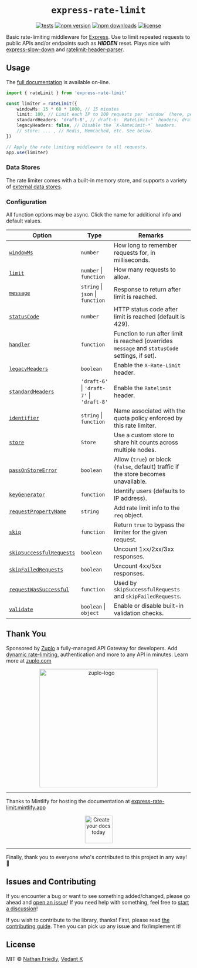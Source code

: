 <h1 align="center"> <code>express-rate-limit</code> </h1>

<div align="center">

[![tests](https://img.shields.io/github/actions/workflow/status/express-rate-limit/express-rate-limit/ci.yaml)](https://github.com/express-rate-limit/express-rate-limit/actions/workflows/ci.yaml)
[![npm version](https://img.shields.io/npm/v/express-rate-limit.svg)](https://npmjs.org/package/express-rate-limit 'View this project on NPM')
[![npm downloads](https://img.shields.io/npm/dm/express-rate-limit)](https://www.npmjs.com/package/express-rate-limit)
[![license](https://img.shields.io/npm/l/express-rate-limit)](license.md)

</div>

Basic rate-limiting middleware for [Express](http://expressjs.com/). Use to
limit repeated requests to public APIs and/or endpoints such as ***HIDDEN*** reset.
Plays nice with
[express-slow-down](https://www.npmjs.com/package/express-slow-down) and
[ratelimit-header-parser](https://www.npmjs.com/package/ratelimit-header-parser).

## Usage

The [full documentation](https://express-rate-limit.mintlify.app/overview) is
available on-line.

```ts
import { rateLimit } from 'express-rate-limit'

const limiter = rateLimit({
	windowMs: 15 * 60 * 1000, // 15 minutes
	limit: 100, // Limit each IP to 100 requests per `window` (here, per 15 minutes).
	standardHeaders: 'draft-8', // draft-6: `RateLimit-*` headers; draft-7 & draft-8: combined `RateLimit` header
	legacyHeaders: false, // Disable the `X-RateLimit-*` headers.
	// store: ... , // Redis, Memcached, etc. See below.
})

// Apply the rate limiting middleware to all requests.
app.use(limiter)
```

### Data Stores

The rate limiter comes with a built-in memory store, and supports a variety of
[external data stores](https://express-rate-limit.mintlify.app/reference/stores).

### Configuration

All function options may be async. Click the name for additional info and
default values.

| Option                     | Type                                      | Remarks                                                                                         |
| -------------------------- | ----------------------------------------- | ----------------------------------------------------------------------------------------------- |
| [`windowMs`]               | `number`                                  | How long to remember requests for, in milliseconds.                                             |
| [`limit`]                  | `number` \| `function`                    | How many requests to allow.                                                                     |
| [`message`]                | `string` \| `json` \| `function`          | Response to return after limit is reached.                                                      |
| [`statusCode`]             | `number`                                  | HTTP status code after limit is reached (default is 429).                                       |
| [`handler`]                | `function`                                | Function to run after limit is reached (overrides `message` and `statusCode` settings, if set). |
| [`legacyHeaders`]          | `boolean`                                 | Enable the `X-Rate-Limit` header.                                                               |
| [`standardHeaders`]        | `'draft-6'` \| `'draft-7'` \| `'draft-8'` | Enable the `Ratelimit` header.                                                                  |
| [`identifier`]             | `string` \| `function`                    | Name associated with the quota policy enforced by this rate limiter.                            |
| [`store`]                  | `Store`                                   | Use a custom store to share hit counts across multiple nodes.                                   |
| [`passOnStoreError`]       | `boolean`                                 | Allow (`true`) or block (`false`, default) traffic if the store becomes unavailable.            |
| [`keyGenerator`]           | `function`                                | Identify users (defaults to IP address).                                                        |
| [`requestPropertyName`]    | `string`                                  | Add rate limit info to the `req` object.                                                        |
| [`skip`]                   | `function`                                | Return `true` to bypass the limiter for the given request.                                      |
| [`skipSuccessfulRequests`] | `boolean`                                 | Uncount 1xx/2xx/3xx responses.                                                                  |
| [`skipFailedRequests`]     | `boolean`                                 | Uncount 4xx/5xx responses.                                                                      |
| [`requestWasSuccessful`]   | `function`                                | Used by `skipSuccessfulRequests` and `skipFailedRequests`.                                      |
| [`validate`]               | `boolean` \| `object`                     | Enable or disable built-in validation checks.                                                   |

## Thank You

Sponsored by [Zuplo](https://zuplo.link/express-rate-limit) a fully-managed API
Gateway for developers. Add
[dynamic rate-limiting](https://zuplo.link/dynamic-rate-limiting),
authentication and more to any API in minutes. Learn more at
[zuplo.com](https://zuplo.link/express-rate-limit)

<p align="center">
<a href="https://zuplo.link/express-rate-limit">
<picture width="322">
  <source media="(prefers-color-scheme: dark)" srcset="https://github.com/express-rate-limit/express-rate-limit/assets/114976/cd2f6fa7-eae1-4fbb-be7d-b17df4c6f383">
  <img alt="zuplo-logo" src="https://github.com/express-rate-limit/express-rate-limit/assets/114976/66fd75fa-b39e-4a8c-8d7a-52369bf244dc" width="322">
</picture>
</a>
</p>

---

Thanks to Mintlify for hosting the documentation at
[express-rate-limit.mintlify.app](https://express-rate-limit.mintlify.app)

<p align="center">
	<a href="https://mintlify.com/?utm_campaign=devmark&utm_medium=readme&utm_source=express-rate-limit">
		<img height="75" src="https://devmark-public-assets.s3.us-west-2.amazonaws.com/sponsorships/mintlify.svg" alt="Create your docs today">
	</a>
</p>

---

Finally, thank you to everyone who's contributed to this project in any way! 🫶

## Issues and Contributing

If you encounter a bug or want to see something added/changed, please go ahead
and
[open an issue](https://github.com/express-rate-limit/express-rate-limit/issues/new)!
If you need help with something, feel free to
[start a discussion](https://github.com/express-rate-limit/express-rate-limit/discussions/new)!

If you wish to contribute to the library, thanks! First, please read
[the contributing guide](https://express-rate-limit.mintlify.app/docs/guides/contributing.mdx).
Then you can pick up any issue and fix/implement it!

## License

MIT © [Nathan Friedly](http://nfriedly.com/),
[Vedant K](https://github.com/gamemaker1)

[`windowMs`]:
	https://express-rate-limit.mintlify.app/reference/configuration#windowms
[`limit`]: https://express-rate-limit.mintlify.app/reference/configuration#limit
[`message`]:
	https://express-rate-limit.mintlify.app/reference/configuration#message
[`statusCode`]:
	https://express-rate-limit.mintlify.app/reference/configuration#statuscode
[`handler`]:
	https://express-rate-limit.mintlify.app/reference/configuration#handler
[`legacyHeaders`]:
	https://express-rate-limit.mintlify.app/reference/configuration#legacyheaders
[`standardHeaders`]:
	https://express-rate-limit.mintlify.app/reference/configuration#standardheaders
[`identifier`]:
	https://express-rate-limit.mintlify.app/reference/configuration#identifier
[`store`]: https://express-rate-limit.mintlify.app/reference/configuration#store
[`passOnStoreError`]:
	https://express-rate-limit.mintlify.app/reference/configuration#passOnStoreError
[`keyGenerator`]:
	https://express-rate-limit.mintlify.app/reference/configuration#keygenerator
[`requestPropertyName`]:
	https://express-rate-limit.mintlify.app/reference/configuration#requestpropertyname
[`skip`]: https://express-rate-limit.mintlify.app/reference/configuration#skip
[`skipSuccessfulRequests`]:
	https://express-rate-limit.mintlify.app/reference/configuration#skipsuccessfulrequests
[`skipFailedRequests`]:
	https://express-rate-limit.mintlify.app/reference/configuration#skipfailedrequests
[`requestWasSuccessful`]:
	https://express-rate-limit.mintlify.app/reference/configuration#requestwassuccessful
[`validate`]:
	https://express-rate-limit.mintlify.app/reference/configuration#validate
